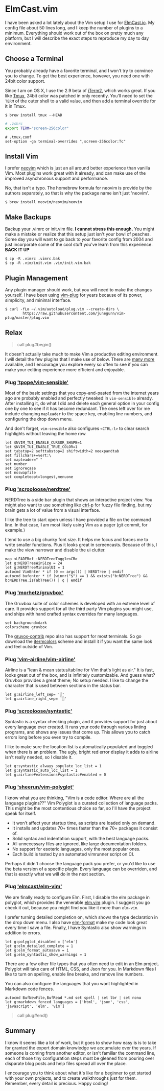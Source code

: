 # ElmCast.vim

I have been asked a lot lately about the Vim setup I use for [ElmCast.io](http://www.elmcast.io/). My config file about 50 lines long, and I keep the number of plugins to a minimum. Everything should work out of the box on pretty much any platform, but I will describe the exact steps to reproduce my day to day environment.

## Choose a Terminal

You probably already have a favorite terminal, and I won't try to convince you to change. To get the best experience, however, you need one with 24bit color support.

Since I am on OS X, I use the 2.9 beta of [iTerm2](http://iterm2.com/downloads.html), which works great. If you like [Tmux](https://tmux.github.io/), 24bit color was patched in only recently. You'll need to set the `TERM` of the outer shell to a valid value, and then add a terminal override for it in Tmux.

```
$ brew install tmux --HEAD
```

```zsh
# .zshrc
export TERM="screen-256color"
```

```tmux
# .tmux.conf
set-option -ga terminal-overrides ",screen-256color:Tc"
```

## Install Vim

I prefer [neovim](https://github.com/neovim/neovim) which is just an all around better experience than vanilla Vim. Most plugins work great with it already, and can make use of the improved asynchronous support and performance.

No, that isn't a typo. The homebrew formula for neovim is provide by the authors separately, so that is why the package name isn't just 'neovim'.

```
$ brew install neovim/neovim/neovim
```

## Make Backups

Backup your .vimrc or init.vim file. **I cannot stress this enough.** You might make a mistake or realize that this setup just isn't your bowl of peaches. Some day you will want to go back to your favorite config from 2004 and just incorporate some of the cool stuff you've learn from this experience.  **BACK IT UP**

```
$ cp -R .vimrc .vimrc.bak
$ cp -R .vim/init.vim .vim/init.vim.bak
```

## Plugin Management

Any plugin manager should work, but you will need to make the changes yourself. I have been using [vim-plug](https://github.com/junegunn/vim-plug) for years because of its power, simplicity, and minimal interface.

```
$ curl -fLo ~/.vim/autoload/plug.vim --create-dirs \
		https://raw.githubusercontent.com/junegunn/vim-plug/master/plug.vim
```

## Relax

> call plug#begin()

It doesn't actually take much to make Vim a productive editing environment. I will detail the few plugins that I make use of below. There are [many more](http://vimawesome.com/) available, and I encourage you explore every so often to see if you can make your editing experience more efficient and enjoyable.

### Plug ['tpope/vim-sensible'](https://github.com/tpope/vim-sensible)

Most of the basic settings that you copy-and-pasted from the internet years ago are probably enabled and perfectly tweaked in `vim-sensible` already. After installing it, do what I did and delete each general option in your config one by one to see if it has become redundant. The ones left over for me include changing `mapleader` to the space key, enabling line numbers, and configuring the drop down menu.

And don't forget, `vim-sensible` also configures `<CTRL-l>` to clear search highlights without leaving the home row.

```vim
let $NVIM_TUI_ENABLE_CURSOR_SHAPE=1
let $NVIM_TUI_ENABLE_TRUE_COLOR=1
set tabstop=2 softtabstop=2 shiftwidth=2 noexpandtab
set fillchars+=vert:\ 
let mapleader=" "
set number
set ignorecase
set noswapfile
set completeopt=longest,menuone
```

### Plug ['scrooloose/nerdtree'](https://github.com/scrooloose/nerdtree)

NERDTree is a side bar plugin that shows an interactive project view. You might also want to use something like [ctrl-p](https://github.com/kien/ctrlp.vim) for fuzzy file finding, but my brain gets a lot of value from a visual interface.

I like the tree to start open unless I have provided a file on the command line. In that case, I am most likely using Vim as a pager (git commit, for example.)

I tend to use a big chunky font size. It helps me focus and forces me to write smaller functions. Plus it looks great in screencasts. Because of this, I make the view narrower and disable the ui clutter.

```vim
map <LEADER>f :NERDTreeToggle<CR>
let g:NERDTreeWinSize = 24
let g:NERDTreeMinimalUI = 1
autocmd VimEnter * if (0 == argc()) | NERDTree | endif
autocmd bufenter * if (winnr("$") == 1 && exists("b:NERDTree") && b:NERDTree.isTabTree()) | q | endif
```

### Plug ['morhetz/gruvbox'](https://github.com/morhetz/gruvbox)

The Gruvbox suite of color schemes is developed with an extreme level of care. It provides support for all the third party Vim plugins you might use, and ships with hand crafted syntax overrides for many languages.

```vim
set background=dark
colorscheme gruvbox
```

The [gruvox-contrib](https://github.com/morhetz/gruvbox-contrib) repo also has support for most terminals. So go download the [itermcolors](https://raw.githubusercontent.com/morhetz/gruvbox-contrib/master/iterm2/gruvbox-dark.itermcolors) scheme and install it if you want the same look and feel outside of Vim.

### Plug ['vim-airline/vim-airline'](https://github.com/vim-airline/vim-airline)

Airline is a "lean & mean status/tabline for Vim that's light as air." It is fast, looks great out of the box, and is infinitely customizable. And guess what? Gruvbox provides a great theme; No setup needed. I like to change the character that is used between sections in the status bar.

```vim
let g:airline_left_sep= '░'
let g:airline_right_sep= '░'
```

### Plug ['scrooloose/syntastic'](https://github.com/scrooloose/syntastic)

Syntastic is a syntax checking plugin, and it provides support for just about every language ever created. It runs your code through various linting programs, and shows any issues that come up. This allows you to catch errors long before you even try to compile.

I like to make sure the location list is automatically populated and toggled when there is an problem. The ugly, bright red error display it adds to airline isn't really needed, so I disable it.

```vim
let g:syntastic_always_populate_loc_list = 1
let g:syntastic_auto_loc_list = 1
let g:airline#extensions#syntastic#enabled = 0
```

### Plug ['sheerun/vim-polyglot'](sheerun/vim-polyglot)

I know what you are thinking, "Vim is a code editor. Where are all the language plugins??" Vim Polyglot is a curated collection of language packs. This might be the most contentious choice so far, so I'll have the project speak for itself.

- It won't affect your startup time, as scripts are loaded only on demand.
- It installs and updates 70+ times faster than the 70+ packages it consist of.
- Solid syntax and indentation support, with the best language packs.
- All unnecessary files are ignored, like large documentation folders.
- No support for esoteric languages, only the most popular ones.
- Each build is tested by an automated vimrunner script on CI.

Perhaps it didn't choose the language pack you prefer, or you'd like to use the beta version of a specific plugin. Every language can be overriden, and that is exactly what we will do in the next section.

### Plug ['elmcast/elm-vim'](https://github.com/elmcast/elm-vim)

We are finally ready to configure Elm. First, I disable the elm package in polyglot, which provides the venerable [elm.vim](https://github.com/lambdatoast/elm.vim) plugin. I suggest you go check it out, because you might find you like it more than `elm-vim`.

I prefer turning detailed completion on, which shows the type declaration in the drop down menu. I also have [elm-format](https://github.com/avh4/elm-format) make my code look great every time I save a file. Finally, I have Syntastic also show warnings in addition to errors.

```vim
let g:polyglot_disabled = ['elm']
let g:elm_detailed_complete = 1
let g:elm_format_autosave = 1
let g:elm_syntastic_show_warnings = 1
```

There are a few other file types that you often need to edit in an Elm project. Polyglot will take care of HTML, CSS, and Json for you. In Markdown files I like to turn on spelling, enable line breaks, and remove line numbers.

You can also configure the languages that you want highlighted in Markdown code fences.

```vim
autocmd BufNewFile,BufRead *.md set spell | set lbr | set nonu
let g:markdown_fenced_languages = ['html', 'json', 'css', 'javascript', 'elm', 'vim']
```

> call plug#end()

## Summary

I know it seems like a lot of work, but it goes to show how easy is is to take for granted the expert domain knowledge we accumulate over the years. If someone is coming from another editor, or isn't familiar the command line, each of those tiny configuration steps must be gleaned from pouring over disparate blog posts and help files spread all over the place.

I encourage you to think about what it's like for a beginner to get started with your own projects, and to create walkthroughs just for them. Remember, every detail is precious. Happy coding!
